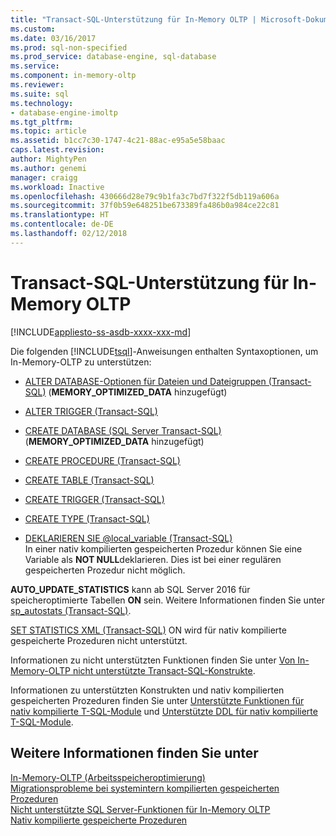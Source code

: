 ```yaml
---
title: "Transact-SQL-Unterstützung für In-Memory OLTP | Microsoft-Dokumentation"
ms.custom: 
ms.date: 03/16/2017
ms.prod: sql-non-specified
ms.prod_service: database-engine, sql-database
ms.service: 
ms.component: in-memory-oltp
ms.reviewer: 
ms.suite: sql
ms.technology:
- database-engine-imoltp
ms.tgt_pltfrm: 
ms.topic: article
ms.assetid: b1cc7c30-1747-4c21-88ac-e95a5e58baac
caps.latest.revision: 
author: MightyPen
ms.author: genemi
manager: craigg
ms.workload: Inactive
ms.openlocfilehash: 430666d28e79c9b1fa3c7bd7f322f5db119a606a
ms.sourcegitcommit: 37f0b59e648251be673389fa486b0a984ce22c81
ms.translationtype: HT
ms.contentlocale: de-DE
ms.lasthandoff: 02/12/2018
---
```

# <a name="transact-sql-support-for-in-memory-oltp"></a>Transact-SQL-Unterstützung für In-Memory OLTP
[!INCLUDE[appliesto-ss-asdb-xxxx-xxx-md](../../includes/appliesto-ss-asdb-xxxx-xxx-md.md)]

  Die folgenden [!INCLUDE[tsql](../../includes/tsql-md.md)]-Anweisungen enthalten Syntaxoptionen, um In-Memory-OLTP zu unterstützen:  
  
-   [ALTER DATABASE-Optionen für Dateien und Dateigruppen &#40;Transact-SQL&#41;](../../t-sql/statements/alter-database-transact-sql-file-and-filegroup-options.md) (**MEMORY_OPTIMIZED_DATA** hinzugefügt)  
  
-   [ALTER TRIGGER &#40;Transact-SQL&#41;](../../t-sql/statements/alter-trigger-transact-sql.md)  
  
-   [CREATE DATABASE &#40;SQL Server Transact-SQL&#41;](../../t-sql/statements/create-database-sql-server-transact-sql.md) (**MEMORY_OPTIMIZED_DATA** hinzugefügt)  
  
-   [CREATE PROCEDURE &#40;Transact-SQL&#41;](../../t-sql/statements/create-procedure-transact-sql.md)  
  
-   [CREATE TABLE &#40;Transact-SQL&#41;](../../t-sql/statements/create-table-transact-sql.md)  
  
-   [CREATE TRIGGER &#40;Transact-SQL&#41;](../../t-sql/statements/create-trigger-transact-sql.md)  
  
-   [CREATE TYPE &#40;Transact-SQL&#41;](../../t-sql/statements/create-type-transact-sql.md)  
  
-   [DEKLARIEREN SIE @local_variable &#40;Transact-SQL&#41;](../../t-sql/language-elements/declare-local-variable-transact-sql.md)   
    In einer nativ kompilierten gespeicherten Prozedur können Sie eine Variable als **NOT NULL**deklarieren. Dies ist bei einer regulären gespeicherten Prozedur nicht möglich.  
  
 **AUTO_UPDATE_STATISTICS** kann ab SQL Server 2016 für speicheroptimierte Tabellen **ON** sein. Weitere Informationen finden Sie unter [sp_autostats &#40;Transact-SQL&#41;](../../relational-databases/system-stored-procedures/sp-autostats-transact-sql.md).  
  
 [SET STATISTICS XML &#40;Transact-SQL&#41;](../../t-sql/statements/set-statistics-xml-transact-sql.md) ON wird für nativ kompilierte gespeicherte Prozeduren nicht unterstützt.  
  
 Informationen zu nicht unterstützten Funktionen finden Sie unter [Von In-Memory-OLTP nicht unterstützte Transact-SQL-Konstrukte](../../relational-databases/in-memory-oltp/transact-sql-constructs-not-supported-by-in-memory-oltp.md).  
  
 Informationen zu unterstützten Konstrukten und nativ kompilierten gespeicherten Prozeduren finden Sie unter [Unterstützte Funktionen für nativ kompilierte T-SQL-Module](../../relational-databases/in-memory-oltp/supported-features-for-natively-compiled-t-sql-modules.md) und [Unterstützte DDL für nativ kompilierte T-SQL-Module](../../relational-databases/in-memory-oltp/supported-ddl-for-natively-compiled-t-sql-modules.md).  
  
## <a name="see-also"></a>Weitere Informationen finden Sie unter  
 [In-Memory-OLTP &#40;Arbeitsspeicheroptimierung&#41;](../../relational-databases/in-memory-oltp/in-memory-oltp-in-memory-optimization.md)   
 [Migrationsprobleme bei systemintern kompilierten gespeicherten Prozeduren](../../relational-databases/in-memory-oltp/migration-issues-for-natively-compiled-stored-procedures.md)   
 [Nicht unterstützte SQL Server-Funktionen für In-Memory OLTP](../../relational-databases/in-memory-oltp/unsupported-sql-server-features-for-in-memory-oltp.md)   
 [Nativ kompilierte gespeicherte Prozeduren](../../relational-databases/in-memory-oltp/natively-compiled-stored-procedures.md)  
  
  
